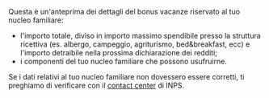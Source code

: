 Questa è un'anteprima dei dettagli del bonus vacanze riservato al tuo nucleo familiare:
- l'importo totale, diviso in importo massimo spendibile presso la struttura ricettiva (es. albergo, campeggio, agriturismo, bed&breakfast, ecc) e l'importo detraibile nella prossima dichiarazione dei redditi;
- i componenti del tuo nucleo familiare che possono usufruirne.

Se i dati relativi al tuo nucleo familiare non dovessero essere corretti, ti preghiamo di verificare con il [contact center](https://www.inps.it/nuovoportaleinps/default.aspx?sPathID=%3b0%3b46671%3b46670%3b&lastMenu=46670&iMenu=24&iNodo=46670&p4=2) di INPS.